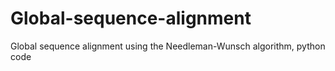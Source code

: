 # Global-sequence-alignment
Global sequence alignment using the Needleman-Wunsch algorithm, python code
